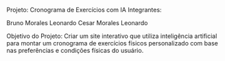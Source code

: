 Projeto: Cronograma de Exercícios com IA
Integrantes:

Bruno Morales Leonardo
Cesar Morales Leonardo

Objetivo do Projeto:
Criar um site interativo que utiliza inteligência artificial para montar um cronograma de exercícios físicos personalizado com base nas preferências e condições físicas do usuário.
